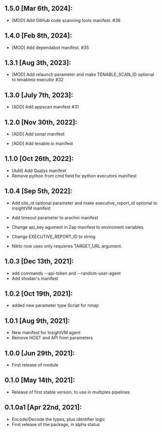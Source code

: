 1.5.0 [Mar 6th, 2024]:
---
 * [MOD] Add GitHub code scanning tools manifest. #36

1.4.0 [Feb 8th, 2024]:
---
 * [MOD] Add dependabot manifest. #35

1.3.1 [Aug 3th, 2023]:
---
 * [MOD] Add relaunch parameter and make TENABLE_SCAN_ID optional to tenableio executor #32

1.3.0 [July 7th, 2023]:
---
 * [ADD] Add appscan manifest #31

1.2.0 [Nov 30th, 2022]:
---
 * [ADD] Add sonar manifest


 * [ADD] Add tenable.io manifest

1.1.0 [Oct 26th, 2022]:
---
 * [Add] Add Qualys manifest
 * Remove python from cmd field for python executors manifiest

1.0.4 [Sep 5th, 2022]:
---
 * Add site_id optional parameter and make executive_report_id optional to insightVM manifest

 * Add timeout parameter to arachni manifest
 * Change api_key agument in Zap manifest to enviroment variables

 * Change EXECUTIVE_REPORT_ID to string
 * Nikto now uses only requieres TARGET_URL argument.

1.0.3 [Dec 13th, 2021]:
---
 * add commands --api-token and --random-user-agent
 * Add shodan's manifest

1.0.2 [Oct 19th, 2021]:
---
 * added new parameter type Script for nmap

1.0.1 [Aug 9th, 2021]:
---
 * New manifest for InsightVM agent
 * Remove HOST and API from parameters

1.0.0 [Jun 29th, 2021]:
---
 * First release of module

0.1.0 [May 14th, 2021]:
---
 * Release of first stable version, to use in multiples pipelines

0.1.0a1 [Apr 22nd, 2021]:
---
 * Encode/Decode the types, plus identifier logic
 * First release of the package, in alpha status

